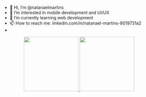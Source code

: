 - 👋 Hi, I’m @natanaelmartins
- 👀 I’m interested in mobile development and UI/UX
- 🌱 I’m currently learning web development
- 📫 How to reach me: linkedin.com/in/natanael-martins-8019731a2
- 

<div align="center">
  <a href="https://github.com/natanaelmartins">
  <img height="180em" src="https://github-readme-stats.vercel.app/api username=natanaelmartins&show_icons=true&theme=dracula&include_all_commits=true&count_private=true"/>
  <img height="180em" src="https://github-readme-stats.vercel.app/api/top-langs/?username=natanaelmartins&layout=compact&langs_count=7&theme=dracula"/>
</div> 
